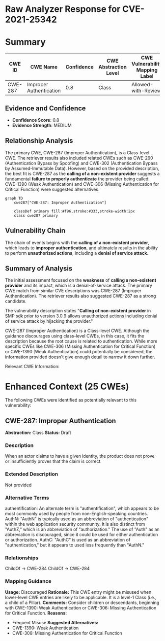 # Raw Analyzer Response for CVE-2021-25342

# Summary
| CWE ID    | CWE Name                                                                        | Confidence | CWE Abstraction Level | CWE Vulnerability Mapping Label | CWE-Vulnerability Mapping Notes |
| --------- | ------------------------------------------------------------------------------- | ---------- | ----------------------- | ------------------------------- | ----------------------------- |
| CWE-287   | Improper Authentication                                                         | 0.8        | Class                   | Allowed-with-Review           | Discouraged                  |

## Evidence and Confidence

*   **Confidence Score:** 0.8
*   **Evidence Strength:** MEDIUM

## Relationship Analysis
The primary CWE, CWE-287 (Improper Authentication), is a Class-level CWE. The retriever results also included related CWEs such as CWE-290 (Authentication Bypass by Spoofing) and CWE-302 (Authentication Bypass by Assumed-Immutable Data). However, based on the provided description, the best fit is CWE-287 as the **calling of a non-existent provider** suggests a fundamental **failure to properly authenticate** the provider being called. CWE-1390 (Weak Authentication) and CWE-306 (Missing Authentication for Critical Function) were suggested alternatives.

```mermaid
graph TD
    cwe287["CWE-287: Improper Authentication"]
    
    classDef primary fill:#f96,stroke:#333,stroke-width:2px
    class cwe287 primary
```

## Vulnerability Chain
The chain of events begins with the **calling of a non-existent provider**, which leads to **improper authentication**, and ultimately results in the ability to perform **unauthorized actions**, including a **denial of service attack**.

## Summary of Analysis
The initial assessment focused on the **weakness** of **calling a non-existent provider** and its impact, which is a denial-of-service attack. The primary CWE match from similar CVE descriptions was CWE-287 (Improper Authentication). The retriever results also suggested CWE-287 as a strong candidate.

The vulnerability description states "**Calling of non-existent provider** in SMP sdk prior to version 3.0.9 allows unauthorized actions including denial of service attack by hijacking the provider."

CWE-287 (Improper Authentication) is a Class-level CWE. Although the guidance discourages using class-level CWEs, in this case, it fits the description because the root cause is related to authentication. While more specific CWEs like CWE-306 (Missing Authentication for Critical Function) or CWE-1390 (Weak Authentication) could potentially be considered, the information provided doesn't give enough detail to narrow it down further.

Relevant CWE Information:

# Enhanced Context (25 CWEs)
The following CWEs were identified as potentially relevant to this vulnerability:

## CWE-287: Improper Authentication
**Abstraction:** Class
**Status:** Draft

### Description
When an actor claims to have a given identity, the product does not prove or insufficiently proves that the claim is correct.

### Extended Description
Not provided

### Alternative Terms
authentification: An alternate term is "authentification", which appears to be most commonly used by people from non-English-speaking countries.
AuthN: "AuthN" is typically used as an abbreviation of "authentication" within the web application security community. It is also distinct from "AuthZ," which is an abbreviation of "authorization." The use of "Auth" as an abbreviation is discouraged, since it could be used for either authentication or authorization.
AuthC: "AuthC" is used as an abbreviation of "authentication," but it appears to used less frequently than "AuthN."

### Relationships
ChildOf -> CWE-284
ChildOf -> CWE-284

### Mapping Guidance
**Usage:** Discouraged
**Rationale:** This CWE entry might be misused when lower-level CWE entries are likely to be applicable. It is a level-1 Class (i.e., a child of a Pillar).
**Comments:** Consider children or descendants, beginning with CWE-1390: Weak Authentication or CWE-306: Missing Authentication for Critical Function.
**Reasons:**
- Frequent Misuse
**Suggested Alternatives:**
- CWE-1390: Weak Authentication
- CWE-306: Missing Authentication for Critical Function